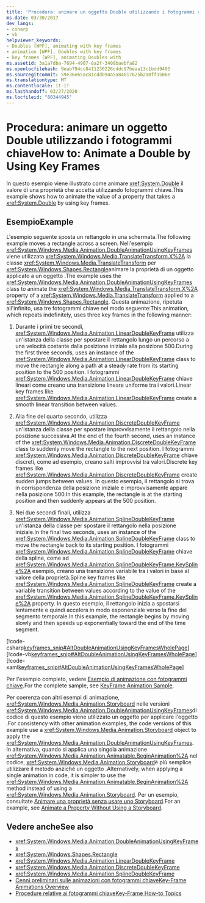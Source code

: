 ```yaml
---
title: 'Procedura: animare un oggetto Double utilizzando i fotogrammi chiave'
ms.date: 03/30/2017
dev_langs:
- csharp
- vb
helpviewer_keywords:
- Doubles [WPF], animating with key frames
- animation [WPF], Doubles with key frames
- key frames [WPF], animating Doubles with
ms.assetid: 3a1a7dba-7694-4907-8a2f-3408baebfa82
ms.openlocfilehash: 9eab794cc8411230226cddc97beaa13c1bdd9405
ms.sourcegitcommit: 59e36e65ac81cdd094a5a84617625b2a0ff3506e
ms.translationtype: MT
ms.contentlocale: it-IT
ms.lasthandoff: 03/27/2020
ms.locfileid: "80344945"
---
```

# <a name="how-to-animate-a-double-by-using-key-frames"></a><span data-ttu-id="c5bc9-102">Procedura: animare un oggetto Double utilizzando i fotogrammi chiave</span><span class="sxs-lookup"><span data-stu-id="c5bc9-102">How to: Animate a Double by Using Key Frames</span></span>
<span data-ttu-id="c5bc9-103">In questo esempio viene illustrato come animare <xref:System.Double> il valore di una proprietà che accetta utilizzando fotogrammi chiave.</span><span class="sxs-lookup"><span data-stu-id="c5bc9-103">This example shows how to animate the value of a property that takes a <xref:System.Double> by using key frames.</span></span>  
  
## <a name="example"></a><span data-ttu-id="c5bc9-104">Esempio</span><span class="sxs-lookup"><span data-stu-id="c5bc9-104">Example</span></span>  
 <span data-ttu-id="c5bc9-105">L'esempio seguente sposta un rettangolo in una schermata.</span><span class="sxs-lookup"><span data-stu-id="c5bc9-105">The following example moves a rectangle across a screen.</span></span> <span data-ttu-id="c5bc9-106">Nell'esempio <xref:System.Windows.Media.Animation.DoubleAnimationUsingKeyFrames> viene utilizzata <xref:System.Windows.Media.TranslateTransform.X%2A> la classe <xref:System.Windows.Media.TranslateTransform> per <xref:System.Windows.Shapes.Rectangle>animare la proprietà di un oggetto applicato a un oggetto .</span><span class="sxs-lookup"><span data-stu-id="c5bc9-106">The example uses the <xref:System.Windows.Media.Animation.DoubleAnimationUsingKeyFrames> class to animate the <xref:System.Windows.Media.TranslateTransform.X%2A> property of a <xref:System.Windows.Media.TranslateTransform> applied to a <xref:System.Windows.Shapes.Rectangle>.</span></span> <span data-ttu-id="c5bc9-107">Questa animazione, ripetuta all'infinito, usa tre fotogrammi chiave nel modo seguente:</span><span class="sxs-lookup"><span data-stu-id="c5bc9-107">This animation, which repeats indefinitely, uses three key frames in the following manner:</span></span>  
  
1. <span data-ttu-id="c5bc9-108">Durante i primi tre secondi, <xref:System.Windows.Media.Animation.LinearDoubleKeyFrame> utilizza un'istanza della classe per spostare il rettangolo lungo un percorso a una velocità costante dalla posizione iniziale alla posizione 500.</span><span class="sxs-lookup"><span data-stu-id="c5bc9-108">During the first three seconds, uses an instance of the <xref:System.Windows.Media.Animation.LinearDoubleKeyFrame> class to move the rectangle along a path at a steady rate from its starting position to the 500 position.</span></span> <span data-ttu-id="c5bc9-109">I fotogrammi <xref:System.Windows.Media.Animation.LinearDoubleKeyFrame> chiave lineari come creano una transizione lineare uniforme tra i valori.</span><span class="sxs-lookup"><span data-stu-id="c5bc9-109">Linear key frames like <xref:System.Windows.Media.Animation.LinearDoubleKeyFrame> create a smooth linear transition between values.</span></span>  
  
2. <span data-ttu-id="c5bc9-110">Alla fine del quarto secondo, utilizza <xref:System.Windows.Media.Animation.DiscreteDoubleKeyFrame> un'istanza della classe per spostare improvvisamente il rettangolo nella posizione successiva.</span><span class="sxs-lookup"><span data-stu-id="c5bc9-110">At the end of the fourth second, uses an instance of the <xref:System.Windows.Media.Animation.DiscreteDoubleKeyFrame> class to suddenly move the rectangle to the next position.</span></span> <span data-ttu-id="c5bc9-111">I fotogrammi <xref:System.Windows.Media.Animation.DiscreteDoubleKeyFrame> chiave discreti, come ad esempio, creano salti improvvisi tra valori.</span><span class="sxs-lookup"><span data-stu-id="c5bc9-111">Discrete key frames like <xref:System.Windows.Media.Animation.DiscreteDoubleKeyFrame> create sudden jumps between values.</span></span> <span data-ttu-id="c5bc9-112">In questo esempio, il rettangolo si trova in corrispondenza della posizione iniziale e improvvisamente appare nella posizione 500.</span><span class="sxs-lookup"><span data-stu-id="c5bc9-112">In this example, the rectangle is at the starting position and then suddenly appears at the 500 position.</span></span>  
  
3. <span data-ttu-id="c5bc9-113">Nei due secondi finali, utilizza <xref:System.Windows.Media.Animation.SplineDoubleKeyFrame> un'istanza della classe per spostare il rettangolo nella posizione iniziale.</span><span class="sxs-lookup"><span data-stu-id="c5bc9-113">In the final two seconds, uses an instance of the <xref:System.Windows.Media.Animation.SplineDoubleKeyFrame> class to move the rectangle back to its starting position.</span></span> <span data-ttu-id="c5bc9-114">I fotogrammi <xref:System.Windows.Media.Animation.SplineDoubleKeyFrame> chiave della spline, come ad <xref:System.Windows.Media.Animation.SplineDoubleKeyFrame.KeySpline%2A> esempio, creano una transizione variabile tra i valori in base al valore della proprietà.</span><span class="sxs-lookup"><span data-stu-id="c5bc9-114">Spline key frames like <xref:System.Windows.Media.Animation.SplineDoubleKeyFrame> create a variable transition between values according to the value of the <xref:System.Windows.Media.Animation.SplineDoubleKeyFrame.KeySpline%2A> property.</span></span> <span data-ttu-id="c5bc9-115">In questo esempio, il rettangolo inizia a spostarsi lentamente e quindi accelera in modo esponenziale verso la fine del segmento temporale.</span><span class="sxs-lookup"><span data-stu-id="c5bc9-115">In this example, the rectangle begins by moving slowly and then speeds up exponentially toward the end of the time segment.</span></span>  
  
 [!code-csharp[keyframes_snip#AltDoubleAnimationUsingKeyFramesWholePage](~/samples/snippets/csharp/VS_Snippets_Wpf/keyframes_snip/CSharp/AltDoubleAnimationUsingKeyFramesExample.cs#altdoubleanimationusingkeyframeswholepage)]
 [!code-vb[keyframes_snip#AltDoubleAnimationUsingKeyFramesWholePage](~/samples/snippets/visualbasic/VS_Snippets_Wpf/keyframes_snip/visualbasic/altdoubleanimationusingkeyframesexample.vb#altdoubleanimationusingkeyframeswholepage)]
 [!code-xaml[keyframes_snip#AltDoubleAnimationUsingKeyFramesWholePage](~/samples/snippets/xaml/VS_Snippets_Wpf/keyframes_snip/XAML/AltDoubleAnimationUsingKeyFramesExample.xaml#altdoubleanimationusingkeyframeswholepage)]  
  
 <span data-ttu-id="c5bc9-116">Per l'esempio completo, vedere [Esempio di animazione con fotogrammi chiave](https://github.com/microsoft/WPF-Samples/tree/master/Animation/KeyFrameAnimation).</span><span class="sxs-lookup"><span data-stu-id="c5bc9-116">For the complete sample, see [KeyFrame Animation Sample](https://github.com/microsoft/WPF-Samples/tree/master/Animation/KeyFrameAnimation).</span></span>  
  
 <span data-ttu-id="c5bc9-117">Per coerenza con altri esempi di animazione, <xref:System.Windows.Media.Animation.Storyboard> nelle versioni <xref:System.Windows.Media.Animation.DoubleAnimationUsingKeyFrames>di codice di questo esempio viene utilizzato un oggetto per applicare l'oggetto .</span><span class="sxs-lookup"><span data-stu-id="c5bc9-117">For consistency with other animation examples, the code versions of this example use a <xref:System.Windows.Media.Animation.Storyboard> object to apply the <xref:System.Windows.Media.Animation.DoubleAnimationUsingKeyFrames>.</span></span> <span data-ttu-id="c5bc9-118">In alternativa, quando si applica una singola animazione <xref:System.Windows.Media.Animation.Animatable.BeginAnimation%2A> nel codice, <xref:System.Windows.Media.Animation.Storyboard>è più semplice utilizzare il metodo anziché un oggetto .</span><span class="sxs-lookup"><span data-stu-id="c5bc9-118">Alternatively, when applying a single animation in code, it is simpler to use the <xref:System.Windows.Media.Animation.Animatable.BeginAnimation%2A> method instead of using a <xref:System.Windows.Media.Animation.Storyboard>.</span></span> <span data-ttu-id="c5bc9-119">Per un esempio, consultate [Animare una proprietà senza usare uno Storyboard](how-to-animate-a-property-without-using-a-storyboard.md).</span><span class="sxs-lookup"><span data-stu-id="c5bc9-119">For an example, see [Animate a Property Without Using a Storyboard](how-to-animate-a-property-without-using-a-storyboard.md).</span></span>  
  
## <a name="see-also"></a><span data-ttu-id="c5bc9-120">Vedere anche</span><span class="sxs-lookup"><span data-stu-id="c5bc9-120">See also</span></span>

- <xref:System.Windows.Media.Animation.DoubleAnimationUsingKeyFrames>
- <xref:System.Windows.Shapes.Rectangle>
- <xref:System.Windows.Media.Animation.LinearDoubleKeyFrame>
- <xref:System.Windows.Media.Animation.DiscreteDoubleKeyFrame>
- <xref:System.Windows.Media.Animation.SplineDoubleKeyFrame>
- [<span data-ttu-id="c5bc9-121">Cenni preliminari sulle animazioni con fotogrammi chiave</span><span class="sxs-lookup"><span data-stu-id="c5bc9-121">Key-Frame Animations Overview</span></span>](key-frame-animations-overview.md)
- [<span data-ttu-id="c5bc9-122">Procedure relative ai fotogrammi chiave</span><span class="sxs-lookup"><span data-stu-id="c5bc9-122">Key-Frame How-to Topics</span></span>](key-frame-animation-how-to-topics.md)
